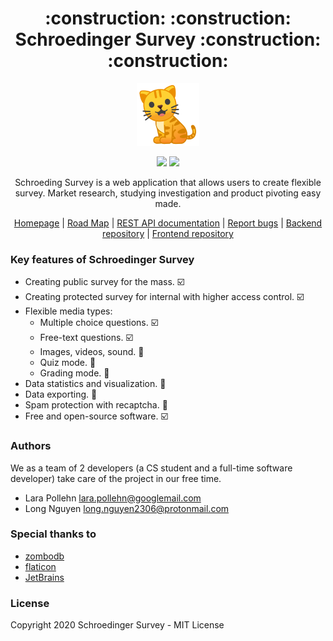 
<h1 align="center">:construction: :construction: Schroedinger Survey :construction: :construction:</h1>

<p align="center">
  <img alt="schroedinger-survey" src="./docs/logo.png" width="100" />
</p>

<p align="center">
  <a href="https://gitlab.com/groups/schroedinger-survey" target="_blank"><img src="https://img.shields.io/badge/development-yellow?logo=gitlab&style=flat-square"/></a>
  <a href="https://gitlab.com/groups/schroedinger-survey" target="_blank"><img src="https://img.shields.io/badge/sprint-2/6-green?style=flat-square"/></a>
</p>


<p align="center">
  Schroeding Survey is a web application that allows users to create flexible survey. Market research, studying investigation 
  and product pivoting easy made.
</p>

<p align="center">
  <a href="https://schroedinger-survey.de/" target="_blank">Homepage</a>
  |
  <a href="https://gitlab.com/groups/schroedinger-survey/-/milestones" target="_blank">Road Map</a>
  |
  <a href="https://schroedinger-survey.de/api/v1/">REST API documentation</a>
  |
  <a href="https://gitlab.com/groups/schroedinger-survey/-/issues">Report bugs</a>
  |
  <a href="https://gitlab.com/schroedinger-survey/backend">Backend repository</a>
  |
  <a href="https://gitlab.com/schroedinger-survey/frontend">Frontend repository</a>
</p>

### Key features of Schroedinger Survey
- Creating public survey for the mass. :ballot_box_with_check:
- Creating protected survey for internal with higher access control. :ballot_box_with_check:
- Flexible media types: 
    + Multiple choice questions. :ballot_box_with_check:
    + Free-text questions. :ballot_box_with_check:
    + Images, videos, sound. :black_square_button:
    + Quiz mode. :black_square_button:
    + Grading mode. :black_square_button:
- Data statistics and visualization. :black_square_button:
- Data exporting. :black_square_button:
- Spam protection with recaptcha. :black_square_button:
- Free and open-source software. :ballot_box_with_check:

### Authors

We as a team of 2 developers (a CS student and a full-time software developer) take care of the project in our free time.
 
- Lara Pollehn <lara.pollehn@googlemail.com>
- Long Nguyen <long.nguyen2306@protonmail.com> 

### Special thanks to
- [zombodb](https://github.com/zombodb/zombodb)
- [flaticon](https://www.flaticon.com/)
- [JetBrains](https://www.jetbrains.com/)

### License

Copyright 2020 Schroedinger Survey - MIT License
